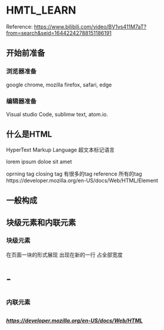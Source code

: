 # HMTL_LEARN
Reference: https://www.bilibili.com/video/BV1vs411M7aT?from=search&seid=16442242788151186191
## 开始前准备
### 浏览器准备
google chrome, mozilla firefox, safari, edge 
### 编辑器准备
Visual studio Code, sublimw text, atom.io.
## 什么是HTML
HyperText Markup Language 超文本标记语言

<p> lorem ipsum doloe sit amet </p>
oprning tag                   closing tag
有很多的tag
reference 所有的tag https://developer.mozilla.org/en-US/docs/Web/HTML/Element

## 一般构成
<!DOCTYPE>
<html>
  <head>
     <title> This is a page title </title>
  </head>
  
</html>

## 块级元素和内联元素

### 块级元素

在页面一块的形式展现
出现在新的一行
占全部宽度
<div> <h1>-<h6> <p>
  
### 内联元素
<a> <img> <em> <strong>
  
https://developer.mozilla.org/en-US/docs/Web/HTML
